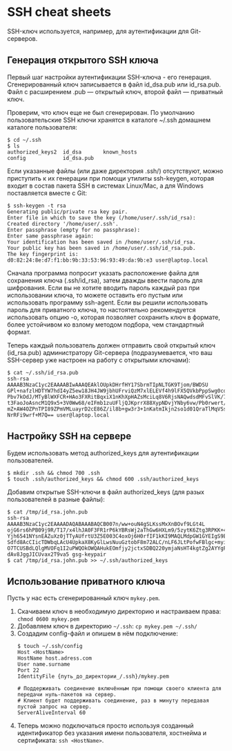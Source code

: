 # SSH cheat sheets

SSH-ключ используется, например, для аутентификации для Git-серверов. 

## Генерация открытого SSH ключа
Первый шаг настройки аутентификации SSH-ключа - его генерация. 
Сгенерированный ключ записывается в файл id_dsa.pub или id_rsa.pub. 
Файл с расширением .pub — открытый ключ, второй файл — приватный ключ.

Проверим, что ключ еще не был сгенерирован.
По умолчанию пользовательские SSH ключи хранятся в каталоге ~/.ssh домашнем каталоге пользователя:            
```
$ cd ~/.ssh
$ ls
authorized_keys2  id_dsa       known_hosts
config            id_dsa.pub
```

Если указанные файлы (или даже директория .ssh/) отсутствуют, можно приступить к их генерации при помощи утилиты ssh-keygen, 
которая входит в состав пакета SSH в системах Linux/Mac, а для Windows поставляется вместе с Git:
```
$ ssh-keygen -t rsa
Generating public/private rsa key pair.
Enter file in which to save the key (/home/user/.ssh/id_rsa):
Created directory '/home/user/.ssh'.
Enter passphrase (empty for no passphrase):
Enter same passphrase again:
Your identification has been saved in /home/user/.ssh/id_rsa.
Your public key has been saved in /home/user/.ssh/id_rsa.pub.
The key fingerprint is:
d0:82:24:8e:d7:f1:bb:9b:33:53:96:93:49:da:9b:e3 user@laptop.local
```

Сначала программа попросит указать расположение файла для сохранения ключа (.ssh/id_rsa), затем дважды ввести пароль для шифрования. 
Если вы не хотите вводить пароль каждый раз при использовании ключа, то можете оставить его пустым или использовать программу ssh-agent. 
Если вы решили использовать пароль для приватного ключа, то настоятельно рекомендуется использовать опцию -o, 
которая позволяет сохранить ключ в формате, более устойчивом ко взлому методом подбора, чем стандартный формат.

Теперь каждый пользователь должен отправить свой открытый ключ (id_rsa.pub) администратору Git-сервера 
(подразумевается, что ваш SSH-сервер уже настроен на работу с открытыми ключами): 
```
$ cat ~/.ssh/id_rsa.pub
ssh-rsa AAAAB3NzaC1yc2EAAAABIwAAAQEAklOUpkDHrfHY17SbrmTIpNLTGK9Tjom/BWDSU
GPl+nafzlHDTYW7hdI4yZ5ew18JH4JW9jbhUFrviQzM7xlELEVf4h9lFX5QVkbPppSwg0cda3
Pbv7kOdJ/MTyBlWXFCR+HAo3FXRitBqxiX1nKhXpHAZsMciLq8V6RjsNAQwdsdMFvSlVK/7XA
t3FaoJoAsncM1Q9x5+3V0Ww68/eIFmb1zuUFljQJKprrX88XypNDvjYNby6vw/Pb0rwert/En
mZ+AW4OZPnTPI89ZPmVMLuayrD2cE86Z/il8b+gw3r3+1nKatmIkjn2so1d01QraTlMqVSsbx
NrRFi9wrf+M7Q== user@laptop.local
```

## Настройку SSH на сервере
Будем использовать метод authorized_keys для аутентификации пользователей.
```
$ mkdir .ssh && chmod 700 .ssh
$ touch .ssh/authorized_keys && chmod 600 .ssh/authorized_keys
```

Добавим открытые SSH-ключи в файл authorized_keys (для разых пользователей в разные файлы):         
```
$ cat /tmp/id_rsa.john.pub
ssh-rsa AAAAB3NzaC1yc2EAAAADAQABAAABAQCB007n/ww+ouN4gSLKssMxXnBOvf9LGt4L
ojG6rs6hPB09j9R/T17/x4lhJA0F3FR1rP6kYBRsWj2aThGw6HXLm9/5zytK6Ztg3RPKK+4k
Yjh6541NYsnEAZuXz0jTTyAUfrtU3Z5E003C4oxOj6H0rfIF1kKI9MAQLMdpGW1GYEIgS9Ez
Sdfd8AcCIicTDWbqLAcU4UpkaX8KyGlLwsNuuGztobF8m72ALC/nLF6JLtPofwFBlgc+myiv
O7TCUSBdLQlgMVOFq1I2uPWQOkOWQAHukEOmfjy2jctxSDBQ220ymjaNsHT4kgtZg2AYYgPq
dAv8JggJICUvax2T9va5 gsg-keypair
$ cat /tmp/id_rsa.john.pub >> ~/.ssh/authorized_keys
```

## Использование приватного ключа
Пусть у нас есть сгенерированный ключ ```mykey.pem```.         
1. Скачиваем ключ в необходимую директорию и настраиваем права: ```chmod 0600 mykey.pem```
2. Добавляем ключ в директорию `~/.ssh`: ```cp mykey.pem ~/.ssh/```
3. Создадим config-файл и опишем в нём подключение:
   ```
   $ touch ~/.ssh/config
   Host <HostName>
   HostName host.adress.com
   User name.surname
   Port 22
   IdentityFile {путь_до_директории_/.ssh}/mykey.pem
   
   # Поддерживать соединение включённым при помощи своего клиента для передачи нуль-пакетов на сервер.
   # Клиент будет поддерживать соединение, раз в минуту передавая пустой запрос на сервер.
   ServerAliveInterval 60
   ```
4. Теперь можно подключаться просто используя созданный идентификатор без указания имени пользователя, хостнейма и сертификата: ```ssh <HostName>```.
